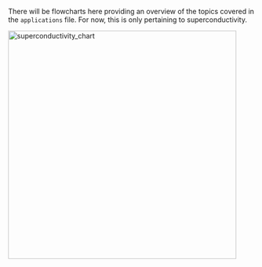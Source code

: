 There will be flowcharts here providing an overview of the topics covered in the `applications` file. For now, this is only pertaining to superconductivity.

<img width="465" alt="superconductivity_chart" src="https://github.com/amalbumbia/Electrodynamics_and_Relativity/blob/6469efaad1695ccf08ad28ccda9f46c75237aa13/applications/superconductivity_flowchart.png">